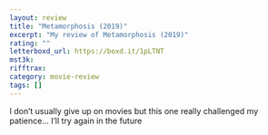 ```yaml
---
layout: review
title: "Metamorphosis (2019)"
excerpt: "My review of Metamorphosis (2019)"
rating: ""
letterboxd_url: https://boxd.it/1pLTNT
mst3k:
rifftrax:
category: movie-review
tags: []
---
```


I don’t usually give up on movies but this one really challenged my patience... I’ll try again in the future
